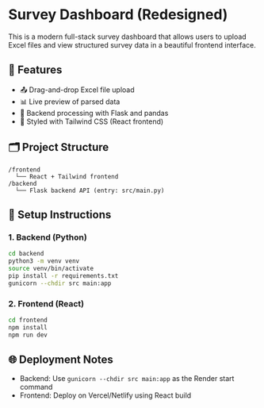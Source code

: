 # Survey Dashboard (Redesigned)

This is a modern full-stack survey dashboard that allows users to upload Excel files and view structured survey data in a beautiful frontend interface.

## 🚀 Features

- 📤 Drag-and-drop Excel file upload
- 📊 Live preview of parsed data
- 🧾 Backend processing with Flask and pandas
- 💅 Styled with Tailwind CSS (React frontend)

## 🗂 Project Structure

```
/frontend
  └── React + Tailwind frontend
/backend
  └── Flask backend API (entry: src/main.py)
```

## 🧰 Setup Instructions

### 1. Backend (Python)
```bash
cd backend
python3 -m venv venv
source venv/bin/activate
pip install -r requirements.txt
gunicorn --chdir src main:app
```

### 2. Frontend (React)
```bash
cd frontend
npm install
npm run dev
```

## 🌐 Deployment Notes

- Backend: Use `gunicorn --chdir src main:app` as the Render start command
- Frontend: Deploy on Vercel/Netlify using React build
